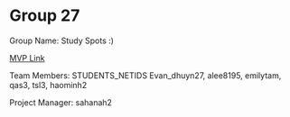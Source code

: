# Group 27
Group Name: Study Spots :)

[MVP Link](https://docs.google.com/document/d/1OuiALIuQ4GbkmaG4GXgLRHHtVgj-MfuC/edit?usp=sharing&ouid=106278662176469662447&rtpof=true&sd=true)

Team Members: STUDENTS_NETIDS
Evan_dhuyn27, alee8195, emilytam, qas3, tsl3, haominh2

Project Manager: sahanah2
